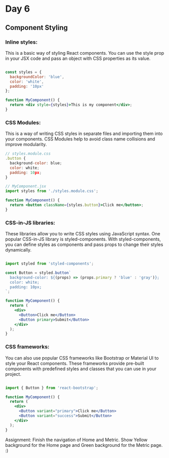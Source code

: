 # Day 6
## Component Styling
### Inline styles: 

This is a basic way of styling React components. You can use the style prop in your JSX code and pass an object with CSS properties as its value.

```jsx

const styles = {
  backgroundColor: 'blue',
  color: 'white',
  padding: '10px'
};

function MyComponent() {
  return <div style={styles}>This is my component</div>;
}

```

### CSS Modules: 

This is a way of writing CSS styles in separate files and importing them into your components. CSS Modules help to avoid class name collisions and improve modularity.

```jsx
// styles.module.css
.button {
  background-color: blue;
  color: white;
  padding: 10px;
}

// MyComponent.jsx
import styles from './styles.module.css';

function MyComponent() {
  return <button className={styles.button}>Click me</button>;
}
```

### CSS-in-JS libraries: 

These libraries allow you to write CSS styles using JavaScript syntax. One popular CSS-in-JS library is styled-components. With styled-components, you can define styles as components and pass props to change their styles dynamically.

```jsx

import styled from 'styled-components';

const Button = styled.button`
  background-color: ${(props) => (props.primary ? 'blue' : 'gray')};
  color: white;
  padding: 10px;
`;

function MyComponent() {
  return (
    <div>
      <Button>Click me</Button>
      <Button primary>Submit</Button>
    </div>
  );
}
```

### CSS frameworks: 

You can also use popular CSS frameworks like Bootstrap or Material UI to style your React components. These frameworks provide pre-built components with predefined styles and classes that you can use in your project.

```jsx

import { Button } from 'react-bootstrap';

function MyComponent() {
  return (
    <div>
      <Button variant="primary">Click me</Button>
      <Button variant="success">Submit</Button>
    </div>
  );
}
```

Assignment: Finish the navigation of Home and Metric. Show Yellow background for the Home page and Green background for the Metric page. :)